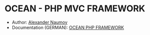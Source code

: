 # OCEAN - PHP MVC FRAMEWORK

- Author: [Alexander Naumov](www.alexandernaumov.de)
- Documentation (GERMAN): [OCEAN PHP FRAMEWORK](www.alexandernaumov.de/blog/ocean-restful-mvc-php-framework)
